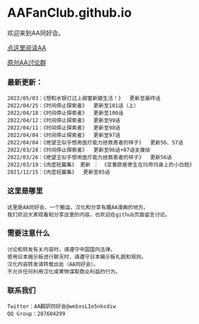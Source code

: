 # AAFanClub.github.io

欢迎来到AA同好会。

[点这里阅读AA](/src/index.md)

[原创AA讨论群](/src/group.md)

### 最新更新：

```
2022/05/03：《想和水银灯过上甜蜜新婚生活！》  更新至最终话
2022/04/25：《时间停止探索者》  更新至101话（上）
2022/04/18：《时间停止探索者》  更新至100话
2022/04/12：《时间停止探索者》  更新至99话
2022/04/11：《时间停止探索者》  更新至98话
2022/04/04：《时间停止探索者》  更新至97话
2022/04/04：《绝望王似乎想用医疗能力拯救患者的样子》  更新56、57话
2022/03/28：《时间停止探索者》  更新至96话+87话支援绘
2022/03/26：《绝望王似乎想用医疗能力拯救患者的样子》  更新56话
2022/03/19：《肉壶短篇集》 更新 ： 《亚鲁欧是寄生在玛奇玛身上的小白脸》
2021/12/15：《肉壶短篇集》  更新至05话
```

### 这里是哪里
```
这里是AA同好会，一个搬运，汉化和分享有趣AA漫画的地方。
我们欢迎大家观看和分享这里的内容。也欢迎在github页面留言讨论。

```
### 需要注意什么
```
讨论和转发有关内容时，请遵守中国国内法律。
使用日本揭示板进行聊天时，请遵守日本揭示板礼貌和规则。
汉化内容转发请转载出处（AA同好会）。
不允许任何利用汉化成果物谋取商业利益的行为。

```
### 联系我们
```
Twitter：AA翻訳同好会@webxsLIe5nkcdiw
QQ Group：287604299
```